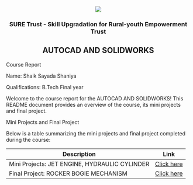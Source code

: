 <!-- PROJECT LOGO -->
<br />

<div align="center">
   <img src='https://user-images.githubusercontent.com/73131499/166115643-d3187f47-d38f-41b2-ae42-5ecbbc60de14.png' />


<h3 align="center">SURE Trust - Skill Upgradation for Rural-youth Empowerment Trust</h3>
  <h2>  AUTOCAD AND SOLIDWORKS </h2>
</div>

Course Report

Name: Shaik Sayada Shaniya

Qualifications: B.Tech Final year

Welcome to the course report for the  AUTOCAD AND SOLIDWORKS! This README document provides an overview of the course, its mini projects and final project.

Mini Projects and Final Project

Below is a table summarizing the mini projects and final project completed during the course:

| Description                               | Link                                    |
|-------------------------------------------|-----------------------------------------|
| Mini Projects: JET ENGINE, HYDRAULIC CYLINDER    | [Click here](https://github.com/sure-trust/G7_Autocad/tree/main/Mini%20Projects/Shaniya%20Shaik)                      |
| Final Project: ROCKER BOGIE MECHANISM     |  [Click here](https://github.com/sure-trust/G7_Autocad/tree/main/Final%20Project/Shaniya%20Shaik)                        |
